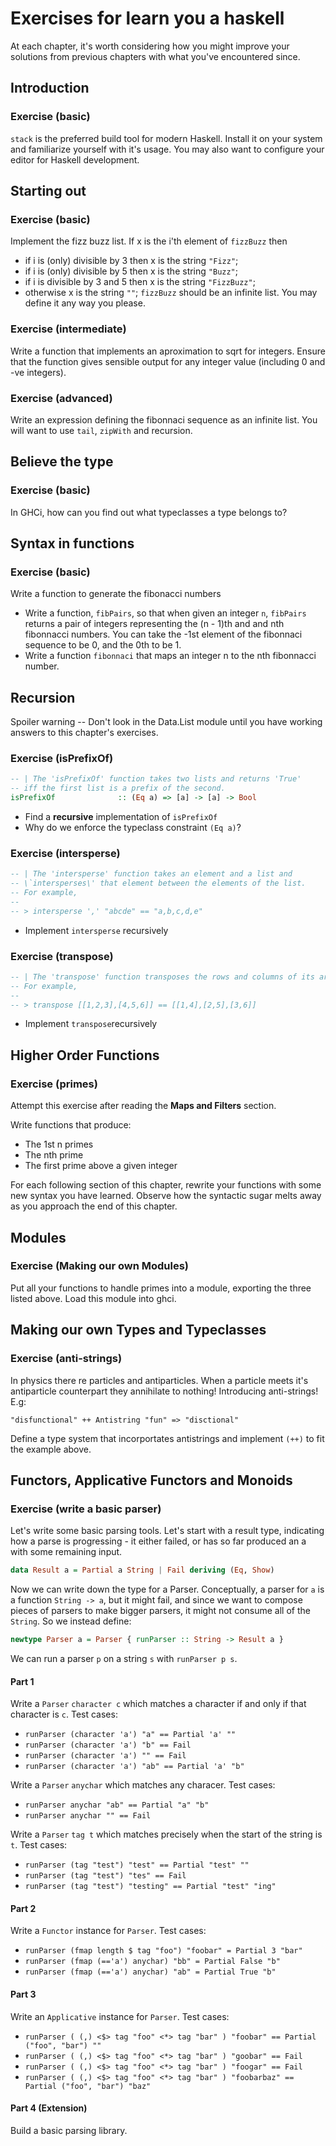 # Exercises for learn you a haskell

At each chapter, it's worth considering how you might improve your solutions from previous chapters with what you've encountered since.

## Introduction

### Exercise (basic)

`stack` is the preferred build tool for modern Haskell. Install it on your system and familiarize yourself with it's usage. You may also want to configure your editor for Haskell development.

## Starting out

### Exercise (basic)

Implement the fizz buzz list. If x is the i'th element of `fizzBuzz` then
  - if i is (only) divisible by 3 then x is the string `"Fizz"`;
  - if i is (only) divisible by 5 then x is the string `"Buzz"`;
  - if i is divisible by 3 and 5 then x is the string `"FizzBuzz"`;
  - otherwise x is the string `""`;
`fizzBuzz` should be an infinite list. You may define it any way you please.

### Exercise (intermediate)

Write a function that implements an aproximation to sqrt for integers.
Ensure that the function gives sensible output for any integer value (including 0 and -ve integers).

### Exercise (advanced)

Write an expression defining the fibonnaci sequence as an infinite list. You will want to use `tail`, `zipWith` and recursion.

## Believe the type

### Exercise (basic)
In GHCi, how can you find out what typeclasses a type belongs to?

## Syntax in functions

### Exercise (basic)

Write a function to generate the fibonacci numbers
  - Write a function, `fibPairs`, so that when given an integer `n`, `fibPairs` returns a pair of integers representing the (n - 1)th and and nth fibonnacci numbers. You can take the -1st element of the fibonnaci sequence to be 0, and the 0th to be 1.
  - Write a function `fibonnaci` that maps an integer n to the nth fibonnacci number.

## Recursion

Spoiler warning -- Don't look in the Data.List module until you have working answers to this chapter's exercises.

### Exercise (isPrefixOf)
```haskell
-- | The 'isPrefixOf' function takes two lists and returns 'True'
-- iff the first list is a prefix of the second.
isPrefixOf              :: (Eq a) => [a] -> [a] -> Bool
```
* Find a **recursive** implementation of `isPrefixOf`
* Why do we enforce the typeclass constraint `(Eq a)`?

### Exercise (intersperse)
```haskell
-- | The 'intersperse' function takes an element and a list and
-- \`intersperses\' that element between the elements of the list.
-- For example,
--
-- > intersperse ',' "abcde" == "a,b,c,d,e"
```
* Implement `intersperse` recursively

### Exercise (transpose)
```haskell
-- | The 'transpose' function transposes the rows and columns of its argument.
-- For example,
--
-- > transpose [[1,2,3],[4,5,6]] == [[1,4],[2,5],[3,6]]
```
* Implement `transpose`recursively

## Higher Order Functions

### Exercise (primes)

Attempt this exercise after reading the **Maps and Filters** section.

Write functions that produce:
* The 1st n primes
* The nth prime
* The first prime above a given integer

For each following section of this chapter, rewrite your functions with some new syntax you have learned.  Observe how the syntactic sugar melts away as you approach the end of this chapter.

## Modules

### Exercise (Making our own Modules)
Put all your functions to handle primes into a module, exporting the three listed above.
Load this module into ghci.

## Making our own Types and Typeclasses

### Exercise (anti-strings)

In physics there re particles and antiparticles.  When a particle meets it's antiparticle counterpart they annihilate to nothing!
Introducing anti-strings! E.g:
```
"disfunctional" ++ Antistring "fun" => "disctional"
```
Define a type system that incorportates antistrings and implement `(++)` to fit the example above.

## Functors, Applicative Functors and Monoids

### Exercise (write a basic parser)

Let's write some basic parsing tools. Let's start with a result type, indicating how a parse is progressing - it either failed, or has so far produced an a with some remaining input.

```haskell
data Result a = Partial a String | Fail deriving (Eq, Show)
```

Now we can write down the type for a Parser. Conceptually, a parser for `a` is a function `String -> a`, but it might fail, and since we want to compose pieces of parsers to make bigger parsers, it might not consume all of the `String`. So we instead define:

```haskell
newtype Parser a = Parser { runParser :: String -> Result a }
```

We can run a parser `p` on a string `s` with `runParser p s`.

#### Part 1

Write a `Parser` `character c` which matches a character if and only if that character is `c`. Test cases:
  - `runParser (character 'a') "a" == Partial 'a' ""`
  - `runParser (character 'a') "b" == Fail`
  - `runParser (character 'a') "" == Fail`
  - `runParser (character 'a') "ab" == Partial 'a' "b"`

Write a `Parser` `anychar` which matches any characer. Test cases:
  - `runParser anychar "ab" == Partial "a" "b"`
  - `runParser anychar "" == Fail`

Write a `Parser` `tag t` which matches precisely when the start of the string is `t`. Test cases:
  - `runParser (tag "test") "test" == Partial "test" ""`
  - `runParser (tag "test") "tes" == Fail`
  - `runParser (tag "test") "testing" == Partial "test" "ing"`

#### Part 2

Write a `Functor` instance for `Parser`. Test cases:
  - `runParser (fmap length $ tag "foo") "foobar" = Partial 3 "bar"`
  - `runParser (fmap (=='a') anychar) "bb" = Partial False "b"`
  - `runParser (fmap (=='a') anychar) "ab" = Partial True "b"`

#### Part 3

Write an `Applicative` instance for `Parser`. Test cases:
  - `runParser ( (,) <$> tag "foo" <*> tag "bar" ) "foobar" == Partial ("foo", "bar") ""`
  - `runParser ( (,) <$> tag "foo" <*> tag "bar" ) "goobar" == Fail`
  - `runParser ( (,) <$> tag "foo" <*> tag "bar" ) "foogar" == Fail`
  - `runParser ( (,) <$> tag "foo" <*> tag "bar" ) "foobarbaz" == Partial ("foo", "bar") "baz"`

#### Part 4 (Extension)

Build a basic parsing library.

